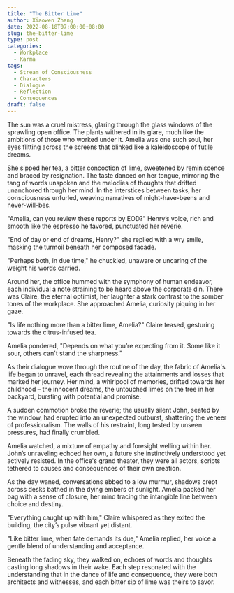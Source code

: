 ```yaml
---
title: "The Bitter Lime"
author: Xiaowen Zhang
date: 2022-08-18T07:00:00+08:00
slug: the-bitter-lime
type: post
categories:
  - Workplace
  - Karma
tags:
  - Stream of Consciousness
  - Characters
  - Dialogue
  - Reflection
  - Consequences
draft: false
---
```


The sun was a cruel mistress, glaring through the glass windows of the sprawling open office. The plants withered in its glare, much like the ambitions of those who worked under it. Amelia was one such soul, her eyes flitting across the screens that blinked like a kaleidoscope of futile dreams.

She sipped her tea, a bitter concoction of lime, sweetened by reminiscence and braced by resignation. The taste danced on her tongue, mirroring the tang of words unspoken and the melodies of thoughts that drifted unanchored through her mind. In the interstices between tasks, her consciousness unfurled, weaving narratives of might-have-beens and never-will-bes.

"Amelia, can you review these reports by EOD?" Henry’s voice, rich and smooth like the espresso he favored, punctuated her reverie.

"End of day or end of dreams, Henry?" she replied with a wry smile, masking the turmoil beneath her composed facade.

"Perhaps both, in due time," he chuckled, unaware or uncaring of the weight his words carried.

Around her, the office hummed with the symphony of human endeavor, each individual a note straining to be heard above the corporate din. There was Claire, the eternal optimist, her laughter a stark contrast to the somber tones of the workplace. She approached Amelia, curiosity piquing in her gaze.

"Is life nothing more than a bitter lime, Amelia?" Claire teased, gesturing towards the citrus-infused tea.

Amelia pondered, "Depends on what you’re expecting from it. Some like it sour, others can't stand the sharpness."

As their dialogue wove through the routine of the day, the fabric of Amelia's life began to unravel, each thread revealing the attainments and losses that marked her journey. Her mind, a whirlpool of memories, drifted towards her childhood – the innocent dreams, the untouched limes on the tree in her backyard, bursting with potential and promise.

A sudden commotion broke the reverie; the usually silent John, seated by the window, had erupted into an unexpected outburst, shattering the veneer of professionalism. The walls of his restraint, long tested by unseen pressures, had finally crumbled.

Amelia watched, a mixture of empathy and foresight welling within her. John’s unraveling echoed her own, a future she instinctively understood yet actively resisted. In the office's grand theater, they were all actors, scripts tethered to causes and consequences of their own creation.

As the day waned, conversations ebbed to a low murmur, shadows crept across desks bathed in the dying embers of sunlight. Amelia packed her bag with a sense of closure, her mind tracing the intangible line between choice and destiny.

"Everything caught up with him," Claire whispered as they exited the building, the city’s pulse vibrant yet distant.

"Like bitter lime, when fate demands its due," Amelia replied, her voice a gentle blend of understanding and acceptance.

Beneath the fading sky, they walked on, echoes of words and thoughts casting long shadows in their wake. Each step resonated with the understanding that in the dance of life and consequence, they were both architects and witnesses, and each bitter sip of lime was theirs to savor.